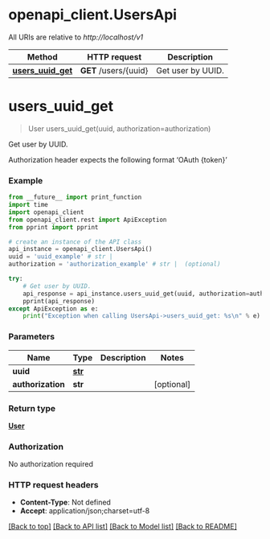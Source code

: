 # openapi_client.UsersApi

All URIs are relative to *http://localhost/v1*

Method | HTTP request | Description
------------- | ------------- | -------------
[**users_uuid_get**](UsersApi.md#users_uuid_get) | **GET** /users/{uuid} | Get user by UUID.


# **users_uuid_get**
> User users_uuid_get(uuid, authorization=authorization)

Get user by UUID.

Authorization header expects the following format ‘OAuth {token}’

### Example
```python
from __future__ import print_function
import time
import openapi_client
from openapi_client.rest import ApiException
from pprint import pprint

# create an instance of the API class
api_instance = openapi_client.UsersApi()
uuid = 'uuid_example' # str | 
authorization = 'authorization_example' # str |  (optional)

try:
    # Get user by UUID.
    api_response = api_instance.users_uuid_get(uuid, authorization=authorization)
    pprint(api_response)
except ApiException as e:
    print("Exception when calling UsersApi->users_uuid_get: %s\n" % e)
```

### Parameters

Name | Type | Description  | Notes
------------- | ------------- | ------------- | -------------
 **uuid** | [**str**](.md)|  | 
 **authorization** | **str**|  | [optional] 

### Return type

[**User**](User.md)

### Authorization

No authorization required

### HTTP request headers

 - **Content-Type**: Not defined
 - **Accept**: application/json;charset=utf-8

[[Back to top]](#) [[Back to API list]](../README.md#documentation-for-api-endpoints) [[Back to Model list]](../README.md#documentation-for-models) [[Back to README]](../README.md)

